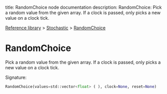 title: RandomChoice node documentation
description: RandomChoice: Pick a random value from the given array. If a clock is passed, only picks a new value on a clock tick.

[Reference library](../../index.md) > [Stochastic](../index.md) > [RandomChoice](index.md)

# RandomChoice

Pick a random value from the given array. If a clock is passed, only picks a new value on a clock tick.

Signature:
```python
RandomChoice(values=std::vector<float> ( ), clock=None, reset=None)
```
